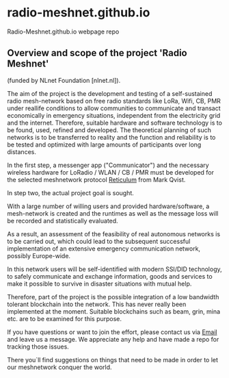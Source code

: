 # radio-meshnet.github.io
Radio-Meshnet.github.io webpage repo

## Overview and scope of the project 'Radio Meshnet'
(funded by NLnet Foundation [nlnet.nl]).

The aim of the project is the development and testing of a self-sustained radio mesh-network based on free radio standards like LoRa, Wifi, CB, PMR under reallife conditions to allow communities to communicate and transact economically in emergency situations, independent from the electricity grid and the internet. Therefore, suitable hardware and software technology is to be found, used, refined and developed. The theoretical planning of such networks is to be transferred to reality and the function and reliability is to be tested and optimized with large amounts of participants over long distances. 

In the first step, a messenger app ("Communicator") and the necessary wireless hardware for LoRadio / WLAN / CB / PMR must be developed 
for the selected meshnetwork protocol [Reticulum](https://www.reticulum.network) from Mark Qvist. 

In step two, the actual project goal is sought. 

With a large number of willing users and provided hardware/software, a mesh-network is created and the runtimes as well as the message loss will be recorded and statistically evaluated. 

As a result, an assessment of the feasibility of real autonomous networks is to be carried out, which could lead to the subsequent successful implementation of an extensive emergency communication network, possibly Europe-wide. 

In this network users will be self-identified with modern SSI/DID technology, to safely communicate and exchange information, goods and services to make it possible to survive in disaster situations with mutual help. 

Therefore, part of the project is the possible integration of a low bandwidth tolerant blockchain into the network. 
This has never really been implemented at the moment. Suitable blockchains such as beam, grin, mina etc. are to be examined for this purpose.

If you have questions or want to join the effort, please contact us via [Email](radio-meshnet@proton.me) and leave us a message.
We appreciate any help and have made a repo for tracking those issues.

There you`ll find suggestions on things that need to be made in order to let our meshnetwork conquer the world.




